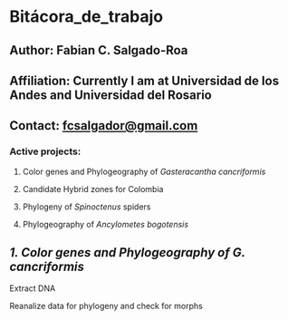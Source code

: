 # **Bitácora_de_trabajo**

## Author: Fabian C. Salgado-Roa

## Affiliation: Currently I am at Universidad de los Andes and Universidad del Rosario

## Contact: fcsalgador@gmail.com

### Active projects:

1. Color genes and Phylogeography of *Gasteracantha cancriformis*

2. Candidate Hybrid zones for Colombia

3. Phylogeny of *Spinoctenus* spiders

4. Phylogeography of *Ancylometes bogotensis*


## *1. Color genes and Phylogeography of G. cancriformis*

Extract DNA

Reanalize data for phylogeny and check for morphs
